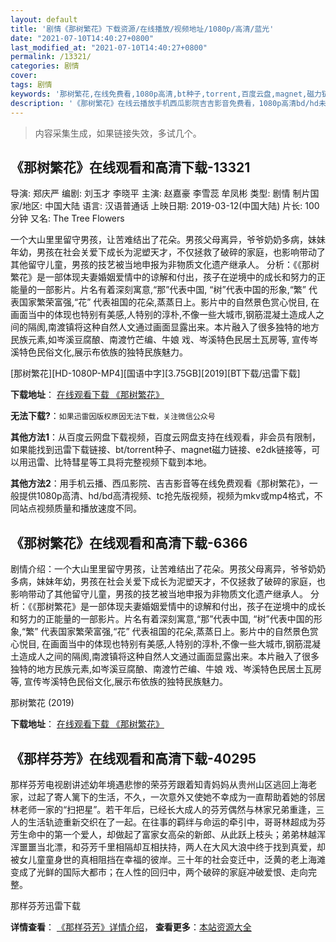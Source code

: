 ```yaml
---
layout: default
title: '剧情《那树繁花》下载资源/在线播放/视频地址/1080p/高清/蓝光'
date: "2021-07-10T14:40:27+0800"
last_modified_at: "2021-07-10T14:40:27+0800"
permalink: /13321/
categories: 剧情
cover:
tags: 剧情
keywords: '那树繁花,在线免费看,1080p高清,bt种子,torrent,百度云盘,magnet,磁力链,迅雷下载资源'
description: '《那树繁花》在线云播放手机西瓜影院吉吉影音免费看，1080p高清bd/hd未删减完整版和tc抢先枪版，mkv/mp4格式，附带bt/torrent种子、magnet/磁力链、百度云盘、网盘资源迅雷下载链接'
---
```


>内容采集生成，如果链接失效，多试几个。


## 《那树繁花》在线观看和高清下载-13321

导演: 郑庆严 编剧: 刘玉才 李晓平 主演: 赵嘉豪 李雪蕊 牟凤彬 类型: 剧情 制片国家/地区: 中国大陆 语言: 汉语普通话 上映日期: 2019-03-12(中国大陆) 片长: 100分钟 又名: The Tree Flowers

一个大山里里留守男孩，让苦难结出了花朵。男孩父母离异，爷爷奶奶多病，妹妹年幼，男孩在社会关爱下成长为泥塑天才，不仅拯救了破碎的家庭，也影响带动了其他留守儿童，男孩的技艺被当地申报为非物质文化遗产继承人。 分析：《《那树繁花》是一部体现夫妻婚姻爱情中的谅解和付出，孩子在逆境中的成长和努力的正能量的一部影片。片名有着深刻寓意,“那”代表中国, “树”代表中国的形象,“繁” 代表国家繁荣富强,“花” 代表祖国的花朵,蒸蒸日上。影片中的自然景色赏心悦目, 在画面当中的体现也特别有美感,人特别的淳朴,不像一些大城市,钢筋混凝土造成人之间的隔阂,南渡镇将这种自然人文通过画面显露出来。本片融入了很多独特的地方民族元素,如岑溪豆腐酿、南渡竹芒编、牛娘 戏、岑溪特色民居土瓦房等, 宣传岑溪特色民俗文化,展示布依族的独特民族魅力。


[那树繁花][HD-1080P-MP4][国语中字][3.75GB][2019][BT下载/迅雷下载]

**下载地址**： [在线观看下载 《那树繁花》](https://www.btdx8.com/torrent/nsfh_2019.html) 


**无法下载?**：`如果迅雷因版权原因无法下载，关注微信公众号 `

**其他方法1**：从百度云网盘下载视频，百度云网盘支持在线观看，非会员有限制，如果能找到迅雷下载链接、bt/torrent种子、magnet磁力链接、e2dk链接等，可以用迅雷、比特彗星等工具将完整视频下载到本地。

**其他方法2**：用手机云播、西瓜影院、吉吉影音等在线免费观看《那树繁花》，一般提供1080p高清、hd/bd高清视频、tc抢先版视频，视频为mkv或mp4格式，不同站点视频质量和播放速度不同。


## 《那树繁花》在线观看和高清下载-6366

剧情介绍：一个大山里里留守男孩，让苦难结出了花朵。男孩父母离异，爷爷奶奶多病，妹妹年幼，男孩在社会关爱下成长为泥塑天才，不仅拯救了破碎的家庭，也影响带动了其他留守儿童，男孩的技艺被当地申报为非物质文化遗产继承人。 分析：《《那树繁花》是一部体现夫妻婚姻爱情中的谅解和付出，孩子在逆境中的成长和努力的正能量的一部影片。片名有着深刻寓意,“那”代表中国, “树”代表中国的形象,“繁” 代表国家繁荣富强,“花” 代表祖国的花朵,蒸蒸日上。影片中的自然景色赏心悦目, 在画面当中的体现也特别有美感,人特别的淳朴,不像一些大城市,钢筋混凝土造成人之间的隔阂,南渡镇将这种自然人文通过画面显露出来。本片融入了很多独特的地方民族元素,如岑溪豆腐酿、南渡竹芒编、牛娘 戏、岑溪特色民居土瓦房等, 宣传岑溪特色民俗文化,展示布依族的独特民族魅力。


那树繁花 (2019)

**下载地址**： [在线观看下载 《那树繁花》](https://www.btbtdy.me/btdy/dy14999.html) 


## 《那样芬芳》在线观看和高清下载-40295

那样芬芳电视剧讲述幼年境遇悲惨的荣芬芳跟着知青妈妈从贵州山区逃回上海老家，过起了寄人篱下的生活，不久，一次意外又使她不幸成为一直帮助着她的邻居林老师一家的“扫把星”。若干年后，已经长大成人的芬芳偶然与林家兄弟重逢，三人的生活轨迹重新交织在了一起。在往事的羁绊与命运的牵引中，哥哥林超成为芬芳生命中的第一个爱人，却做起了富家女高朵的新郎、从此跃上枝头；弟弟林越浑浑噩噩当北漂，和芬芳千里相隔却互相扶持，两人在大风大浪中终于找到真爱，却被女儿童童身世的真相阻挡在幸福的彼岸。三十年的社会变迁中，泛黄的老上海滩变成了光鲜的国际大都市；在人性的回归中，两个破碎的家庭冲破爱恨、走向完整。


那样芬芳迅雷下载

**详情查看**： [《那样芬芳》详情介绍](/movie/40295/)， **查看更多**：[本站资源大全](/movie/t/all/)

